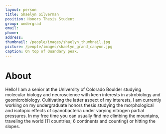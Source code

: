 ```yaml
---
layout: person
title: Shaelyn Silverman
position: Honors Thesis Student
group: undergrad
email:
phone:
address:
thumbnail: /people/images/shaelyn_thumbnail.jpg
picture: /people/images/shaelyn_grand_canyon.jpg
caption: On top of Quandary peak.
---
```


# About

Hello! I am a senior at the University of Colorado Boulder studying molecular biology and neuroscience with keen interests in astrobiology and geomicrobiology. Cultivating the latter aspect of my interests, I am currently working on my undergraduate honors thesis studying the morphological and isotopic effects of cyanobacteria under varying nitrogen partial pressures. In my free time you can usually find me climbing the mountains, traveling the world (11 countries; 6 continents and counting) or hitting the slopes. 
